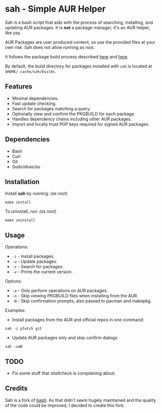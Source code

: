 # sah - Simple AUR Helper

Sah is a bash script that aids with the process of searching, installing, and updating AUR packages. It is **not** a package manager, it's an AUR helper, like yay. 

AUR Packages are user produced content, so use the provided files at your own risk. Sah does not allow running as root.

It follows the package build process described [here](https://wiki.archlinux.org/index.php/Arch_User_Repository#Installing_packages) and [here](https://wiki.archlinux.org/index.php/Makepkg).

By default, the build directory for packages installed with `sah` is located at `$HOME/.cache/sah/builds`.

## Features

- Minimal dependencies.
- Fast update checking.
- Search for packages matching a query.
- Optionally view and confirm the PKGBUILD for each package.
- Handles dependency chains including other AUR packages.
- Import and locally trust PGP keys required for signed AUR packages.

## Dependencies

- Bash 
- Curl
- Git
- Sudo/doas/su

## Installation

Install **sah** by running: *(as root)*

```
make install
```

To uninstall, run: *(as root)*

```
make uninstall
```

## Usage

Operations:

- `-i` - Install packages.
- `-u` - Update packages.
- `-s` - Search for packages.
- `-v` - Prints the current version.

Options:

- `-a` - Only perform operations on AUR packages.
- `-n` - Skip viewing PKGBUILD files when installing from the AUR.
- `-N` - Skip confirmation prompts, also passed to pacman and makepkg.

Examples:

- Install packages from the AUR and official repos in one command:

```
sah -i pfetch git
```

- Update AUR packages only and skip confirm dialogs: 

```
sah -uaN
```

## TODO

- Fix some stuff that shellcheck is complaining about.

## Credits

Sah is a fork of [baph](https://bitbucket.org/natemaia/baph). As that didn't seem hugely maintained and the quality of the code could be improved, I decided to create this fork. 


